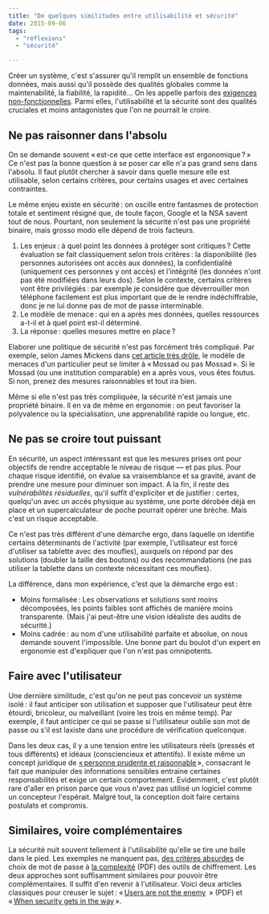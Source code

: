 ```yaml
---
title: "De quelques similitudes entre utilisabilité et sécurité"
date: 2015-09-06
tags:
  - "réflexions"
  - "sécurité"

---
```


Créer un système, c'est s'assurer qu'il remplit un ensemble de fonctions données, mais aussi qu'il possède des qualités globales comme la maintenabilité, la fiabilité, la rapidité… On les appelle parfois des [exigences non-fonctionnelles](https://en.wikipedia.org/wiki/Non-functional_requirement). Parmi elles, l'utilisabilité et la sécurité sont des qualités cruciales et moins antagonistes que l'on ne pourrait le croire.

## Ne pas raisonner dans l'absolu

On se demande souvent « est-ce que cette interface est ergonomique ? » Ce n'est pas la bonne question à se poser car elle n'a pas grand sens dans l'absolu. Il faut plutôt chercher à savoir dans quelle mesure elle est utilisable, selon certains critères, pour certains usages et avec certaines contraintes.

Le même enjeu existe en sécurité : on oscille entre fantasmes de protection totale et sentiment résigné que, de toute façon, Google et la NSA savent tout de nous. Pourtant, non seulement la sécurité n'est pas une propriété binaire, mais grosso modo elle dépend de trois facteurs.

1. Les enjeux : à quel point les données à protéger sont critiques ? Cette évaluation se fait classiquement selon trois critères : la disponibilité (les personnes autorisées ont accès aux données), la confidentialité (uniquement ces personnes y ont accès) et l'intégrité (les données n'ont pas été modifiées dans leurs dos). Selon le contexte, certains critères vont être privilégiés : par exemple je considère que déverrouiller mon téléphone facilement est plus important que de le rendre indéchiffrable, donc je ne lui donne pas de mot de passe interminable.
2. Le modèle de menace : qui en a après mes données, quelles ressources a-t-il et à quel point est-il déterminé.
3. La réponse : quelles mesures mettre en place ?

Elaborer une politique de sécurité n'est pas forcément très compliqué. Par exemple, selon James Mickens dans [cet article très drôle](https://www.usenix.org/system/files/1401_08-12_mickens.pdf), le modèle de menaces d'un particulier peut se limiter à « Mossad ou pas Mossad ». Si le Mossad (ou une institution comparable) en a après vous, vous êtes foutus. Si non, prenez des mesures raisonnables et tout ira bien.

Même si elle n'est pas très compliquée, la sécurité n'est jamais une propriété binaire. Il en va de même en ergonomie : on peut favoriser la polyvalence ou la spécialisation, une apprenabilité rapide ou longue, etc.

## Ne pas se croire tout puissant

En sécurité, un aspect intéressant est que les mesures prises ont pour objectifs de rendre acceptable le niveau de risque — et pas plus. Pour chaque risque identifié, on évalue sa vraisemblance et sa gravité, avant de prendre une mesure pour diminuer son impact. A la fin, il reste des _vulnérabilités résiduelles_, qu'il suffit d'expliciter et de justifier : certes, quelqu'un avec un accès physique au système, une porte dérobée déjà en place et un supercalculateur de poche pourrait opérer une brèche. Mais c'est un risque acceptable.

Ce n'est pas très différent d'une démarche ergo, dans laquelle on identifie certains déterminants de l'activité (par exemple, l'utilisateur est forcé d'utiliser sa tablette avec des moufles), auxquels on répond par des solutions (doubler la taille des boutons) ou des recommandations (ne pas utiliser la tablette dans un contexte nécessitant ces moufles).

La différence, dans mon expérience, c'est que la démarche ergo est :

- Moins formalisée : Les observations et solutions sont moins décomposées, les points faibles sont affichés de manière moins transparente. (Mais j'ai peut-être une vision idéaliste des audits de sécurité.)
- Moins cadrée : au nom d'une utilisabilité parfaite et absolue, on nous demande souvent l'impossible. Une bonne part du boulot d'un expert en ergonomie est d'expliquer que l'on n'est pas omnipotents.

## Faire avec l'utilisateur

Une dernière similitude, c'est qu'on ne peut pas concevoir un système isolé : il faut anticiper son utilisation et supposer que l'utilisateur peut être étourdi, bricoleur, ou malveillant (voire les trois en même temp). Par exemple, il faut anticiper ce qui se passe si l'utilisateur oublie son mot de passe ou s'il est laxiste dans une procédure de vérification quelconque.

Dans les deux cas, il y a une tension entre les utilisateurs réels (pressés et tous différents) et idéaux (consciencieux et attentifs). Il existe même un concept juridique de [« personne prudente et raisonnable](https://en.wikipedia.org/wiki/Information_security#Process) », consacrant le fait que manipuler des informations sensibles entraine certaines responsabilités et exige un certain comportement. Evidemment, c'est plutôt rare d'aller en prison parce que vous n'avez pas utilisé un logiciel comme un concepteur l'espérait. Malgré tout, la conception doit faire certains postulats et compromis.

## Similaires, voire complémentaires

La sécurité nuit souvent tellement à l'utilisabilité qu'elle se tire une balle dans le pied. Les exemples ne manquent pas, [des critères absurdes](http://kottke.org/12/06/the-worlds-worst-password-requirements-list) de choix de mot de passe à [la complexité](https://www.usenix.org/legacy/events/sec99/full_papers/whitten/whitten_html/index.html) (PDF) des outils de chiffrement. Les deux approches sont suffisamment similaires pour pouvoir être complémentaires. Il suffit d'en revenir à l'utilisateur. Voici deux articles classiques pour creuser le sujet : « [Users are not the enemy](http://discovery.ucl.ac.uk/20247/2/CACM%20FINAL.pdf)  » (PDF) et « [When security gets in the way](http://jnd.org/dn.mss/when_security_gets_in_the_way.html) ».
